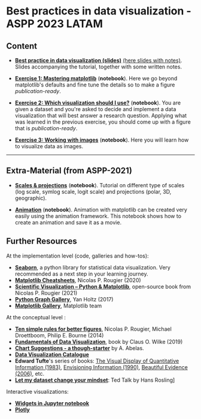 # Best practices in data visualization - ASPP 2023 LATAM

## Content

* **[Best practice in data visualization (slides)](slides.pdf)** [(here slides with notes)](slides-notes.pdf). Slides accompanying the tutorial, together with some written notes.

* **[Exercise 1: Mastering matplotlib](exercise-1.ipynb)** (**notebook**). Here we go beyond matplotlib's defaults and fine tune the details so to  make a figure *publication-ready*.

* **[Exercise 2: Which visualization should I use?](exercise-2.ipynb)** (**notebook**). You are given a dataset and you're asked to decide and implement a data visualization that will best answer a research question. Applying what was learned in the previous exercise, you should come up with a figure that is *publication-ready*.

* **[Exercise 3: Working with images](exercise-3.ipynb)** (**notebook**). Here you will learn how to visualize data as images.

---

## Extra-Material (from ASPP-2021)

* **[Scales & projections](https://github.com/ASPP/2021-bordeaux-dataviz/blob/master/03-scale-projection.ipynb)**
  (**notebook**). Tutorial on different type of scales (log scale, symlog scale, logit scale) and projections
  (polar, 3D, geographic).

* **[Animation](https://github.com/ASPP/2021-bordeaux-dataviz/blob/master/04-animation.ipynb)** (**notebook**). Animation with
  matplotlib can be created very easily using the animation framework. This notebook shows how to create an animation and save it as a movie.


## Further Resources

At the implementation level (code, galleries and how-tos):
- [**Seaborn**](https://seaborn.pydata.org/), a python library for statistical data visualization. Very recommended as a next step in your learning journey.
- [**Matplotlib Cheatsheets**](https://matplotlib.org/cheatsheets/), Nicolas P. Rougier (2020)
- [**Scientific Visualization – Python & Matplotlib**](https://github.com/rougier/scientific-visualization-book), open-source book from Nicolas P. Rougier (2021)
- [**Python Graph Gallery**](https://python-graph-gallery.com/), Yan Holtz (2017)
- [**Matplotlib Gallery**](https://matplotlib.org/stable/gallery/index.html), Matplotlib team


At the conceptual level :

- [**Ten simple rules for better figures**](https://journals.plos.org/ploscompbiol/article?id=10.1371/journal.pcbi.1003833), Nicolas P. Rougier, Michael Droettboom, Philip E. Bourne (2014)
- [**Fundamentals of Data Visualization**](https://serialmentor.com/dataviz/), book by Claus O. Wilke (2019)
- [**Chart Suggestions - a though-starter**](data/Abelas-Chart-Selection-Diagram.jpg) by A. Abelas.
- [**Data Visualization Catalogue**](https://datavizcatalogue.com/)
- **Edward Tufte**'s series of books: [The Visual Display of Quantitative Information (1983)](https://www.edwardtufte.com/tufte/books_vdqi), [Envisioning Information (1990)](https://www.edwardtufte.com/tufte/books_ei), [Beautiful Evidence (2006)](https://www.edwardtufte.com/tufte/books_be), etc.
- [**Let my dataset change your mindset**](https://www.ted.com/talks/hans_rosling_let_my_dataset_change_your_mindset?referrer=playlist-the_best_hans_rosling_talks_yo&autoplay=true): Ted Talk by Hans Rosling]


Interactive visualizations:

- [**Widgets in Jupyter notebook**](https://ipywidgets.readthedocs.io/en/stable/examples/Using%20Interact.html)
- [**Plotly**](https://plotly.com/python/)
